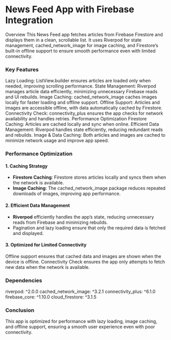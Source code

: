 # News Feed App with Firebase Integration


Overview
This News Feed app fetches articles from Firebase Firestore and displays them in a clean, scrollable list. It uses Riverpod for state management, cached_network_image for image caching, and Firestore’s built-in offline support to ensure smooth performance even with limited connectivity.

### Key Features
Lazy Loading: ListView.builder ensures articles are loaded only when needed, improving scrolling performance.
State Management: Riverpod manages article data efficiently, minimizing unnecessary Firebase reads and UI rebuilds.
Image Caching: cached_network_image caches images locally for faster loading and offline support.
Offline Support: Articles and images are accessible offline, with data automatically cached by Firestore.
Connectivity Check: connectivity_plus ensures the app checks for network availability and handles retries.
Performance Optimization
Firestore Caching: Articles are cached locally and sync when online.
Efficient Data Management: Riverpod handles state efficiently, reducing redundant reads and rebuilds.
Image & Data Caching: Both articles and images are cached to minimize network usage and improve app speed.

### Performance Optimization
#### 1. Caching Strategy
   - **Firestore Caching**: Firestore stores articles locally and syncs them when the network is available.
   - **Image Caching**: The cached_network_image package reduces repeated downloads of images, improving app performance. 
#### 2. Efficient Data Management
   - **Riverpod** efficiently handles the app’s state, reducing unnecessary reads from Firebase and minimizing rebuilds.
   - Pagination and lazy loading ensure that only the required data is fetched and displayed.
#### 3. Optimized for Limited Connectivity
   Offline support ensures that cached data and images are shown when the device is offline.
   Connectivity Check ensures the app only attempts to fetch new data when the network is available.

### Dependencies
riverpod: ^2.0.0
cached_network_image: ^3.2.1
connectivity_plus: ^6.1.0
firebase_core: ^1.10.0
cloud_firestore: ^3.1.5

### Conclusion
This app is optimized for performance with lazy loading, image caching, and offline support, ensuring a smooth user experience even with poor connectivity.
